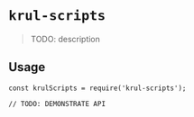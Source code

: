 # `krul-scripts`

> TODO: description

## Usage

```
const krulScripts = require('krul-scripts');

// TODO: DEMONSTRATE API
```
